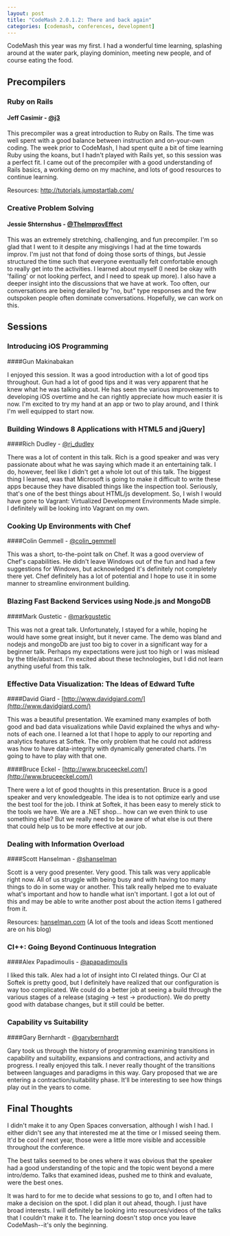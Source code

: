 ```yaml
---
layout: post
title: "CodeMash 2.0.1.2: There and back again"
categories: [codemash, conferences, development]
---
```


CodeMash this year was my first. I had a wonderful time learning, splashing around at the water park, playing dominion, meeting new people, and of course eating the food.

## Precompilers

### Ruby on Rails

#### Jeff Casimir - [@j3](https://twitter.com/#!/j3)

This precompiler was a great introduction to Ruby on Rails. The time was well spent with a good balance between instruction and on-your-own coding. The week prior to CodeMash, I had spent quite a bit of time learning Ruby using the koans, but I hadn't played with Rails yet, so this session was a perfect fit. I came out of the precompiler with a good understanding of Rails basics, a working demo on my machine, and lots of good resources to continue learning.

Resources: http://tutorials.jumpstartlab.com/

### Creative Problem Solving

#### Jessie Shternshus - [@TheImprovEffect](https://twitter.com/#!/TheImprovEffect)

This was an extremely stretching, challenging, and fun precompiler. I'm so glad that I went to it despite any misgivings I had at the time towards improv. I'm just not that fond of doing those sorts of things, but Jessie structured the time such that everyone eventually felt comfortable enough to really get into the activities. I learned about myself (I need be okay with 'failing' or not looking perfect, and I need to speak up more). I also have a deeper insight into the discussions that we have at work. Too often, our conversations are being derailed by "no, but" type responses and the few outspoken people often dominate conversations. Hopefully, we can work on this.

## Sessions

### Introducing iOS Programming

####Gun Makinabakan

I enjoyed this session. It was a good introduction with a lot of good tips throughout. Gun had a lot of good tips and it was very apparent that he knew what he was talking about. He has seen the various improvements to developing iOS overtime and he can rightly appreciate how much easier it is now. I'm excited to try my hand at an app or two to play around, and I think I'm well equipped to start now.

### Building Windows 8 Applications with HTML5 and jQuery]

####Rich Dudley - [@rj_dudley](https://twitter.com/#!/rj_dudley)

There was a lot of content in this talk. Rich is a good speaker and was very passionate about what he was saying which made it an entertaining talk. I do, however, feel like I didn't get a whole lot out of this talk. The biggest thing I learned, was that Microsoft is going to make it difficult to write these apps because they have disabled things like the inspection tool. Seriously, that's one of the best things about HTML/js development. So, I wish I would have gone to Vagrant: Virtualized Development Environments Made simple. I definitely will be looking into Vagrant on my own.


### Cooking Up Environments with Chef

####Colin Gemmell - [@colin_gemmell](https://twitter.com/#!/colin_gemmell)

This was a short, to-the-point talk on Chef. It was a good overview of Chef's capabilities. He didn't leave Windows out of the fun and had a few suggestions for Windows, but acknowledged it's definitely not completely there yet. Chef definitely has a lot of potential and I hope to use it in some manner to streamline environment building.

### Blazing Fast Backend Services using Node.js and MongoDB

####Mark Gustetic - [@markgustetic](https://twitter.com/#!/markgustetic)

This was not a great talk. Unfortunately, I stayed for a while, hoping he would have some great insight, but it never came. The demo was bland and nodejs and mongoDb are just too big to cover in a significant way for a beginner talk. Perhaps my expectations were just too high or I was mislead by the title/abstract. I'm excited about these technologies, but I did not learn anything useful from this talk.

### Effective Data Visualization: The Ideas of Edward Tufte

####David Giard - [http://www.davidgiard.com/](http://www.davidgiard.com/)

This was a beautiful presentation. We examined many examples of both good and bad data visualizations while David explained the whys and why-nots of each one. I learned a lot that I hope to apply to our reporting and analytics features at Softek. The only problem that he could not address was how to have data-integrity with dynamically generated charts. I'm going to have to play with that one.

####Bruce Eckel - [http://www.bruceeckel.com/](http://www.bruceeckel.com/)

There were a lot of good thoughts in this presentation. Bruce is a good speaker and very knowledgeable. The idea is to not optimize early and use the best tool for the job. I think at Softek, it has been easy to merely stick to the tools we have. We are a .NET shop... how can we even think to use something else? But we really need to be aware of what else is out there that could help us to be more effective at our job.

### Dealing with Information Overload

####Scott Hanselman - [@shanselman](https://twitter.com/#!/shanselman)

Scott is a very good presenter. Very good. This talk was very applicable right now. All of us struggle with being busy and with having too many things to do in some way or another. This talk really helped me to evaluate what's important and how to handle what isn't important. I got a lot out of this and may be able to write another post about the action items I gathered from it.

Resources: [hanselman.com](http://www.hanselman.com/) (A lot of the tools and ideas Scott mentioned are on his blog)

### CI++: Going Beyond Continuous Integration

####Alex Papadimoulis - [@apapadimoulis](https://twitter.com/#!/apapadimoulis)

I liked this talk. Alex had a lot of insight into CI related things. Our CI at Softek is pretty good, but I definitely have realized that our configuration is way too complicated. We could do a better job at seeing a build through the various stages of a release (staging -> test -> production). We do pretty good with database changes, but it still could be better.

### Capability vs Suitability

####Gary Bernhardt - [@garybernhardt](https://twitter.com/#!/garybernhardt)

Gary took us through the history of programming examining transitions in capability and suitability, expansions and contractions, and activity and progress. I really enjoyed this talk. I never really thought of the transitions between languages and paradigms in this way. Gary proposed that we are entering a contraction/suitability phase. It'll be interesting to see how things play out in the years to come.

## Final Thoughts

I didn't make it to any Open Spaces conversation, although I wish I had. I either didn't see any that interested me at the time or I missed seeing them. It'd be cool if next year, those were a little more visible and accessible throughout the conference.

The best talks seemed to be ones where it was obvious that the speaker had a good understanding of the topic and the topic went beyond a mere intro/demo. Talks that examined ideas, pushed me to think and evaluate, were the best ones.

It was hard to for me to decide what sessions to go to, and I often had to make a decision on the spot. I did plan it out ahead, though. I just have broad interests. I will definitely be looking into resources/videos of the talks that I couldn't make it to. The learning doesn't stop once you leave CodeMash--it's only the beginning.
